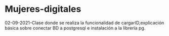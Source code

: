 # Mujeres-digitales
02-09-2021-Clase donde se realiza la funcionalidad de cargarID,explicación básica sobre conectar BD a postgresql e instalación a la librería pg.

